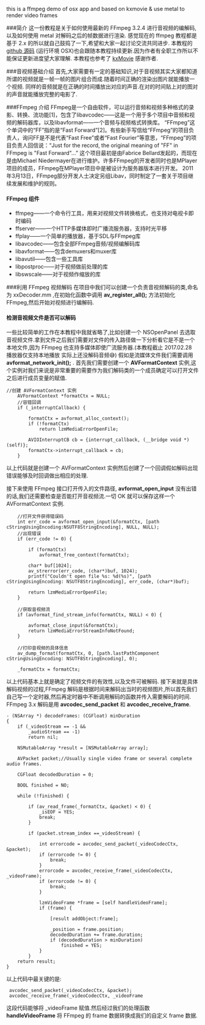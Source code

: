this is a ffmpeg demo of osx app and based on kxmovie & use metal to render video frames

###简介
这一份教程是关于如何使用最新的 FFmpeg 3.2.4 进行音视频的编解码,以及如何使用 metal 对解码之后的帧数据进行渲染. 感觉现在的 ffmpeg 教程都是基于 2.x 的所以就自己鼓捣了一下,希望和大家一起讨论交流共同进步. 本教程的 [github 源码](https://github.com/xcoderliu/FFmpegMetalPlayer) (运行环境 OSX)也会跟随本教程持续更新.因为作者有全职工作所以不能保证更新进度望大家理解. 本教程也参考了 [kxMovie](https://github.com/kolyvan/kxmovie) 感谢作者.

###音视频基础介绍
首先,大家需要有一定的基础知识,对于音视频其实大家都知道所谓的视频就是一帧一帧的图片组合而成.随着时间正确的渲染出图片就能播放一个视频. 同样的音频就是在正确的时间播放出对应的声音.在对的时间贴上对的图对的声音就能播放完整的电影了.

###FFmpeg 介绍
FFmpeg是一个自由软件，可以运行音频和视频多种格式的录影、转换、流功能[1]，包含了libavcodec——这是一个用于多个项目中音频和视频的解码器库，以及libavformat——一个音频与视频格式转换库。
“FFmpeg”这个单词中的“FF”指的是“Fast Forward”[2]。有些新手写信给“FFmpeg”的项目负责人，询问FF是不是代表“Fast Free”或者“Fast Fourier”等意思，“FFmpeg”的项目负责人回信说：“Just for the record, the original meaning of "FF" in FFmpeg is "Fast Forward"...”
这个项目最初是由Fabrice Bellard发起的，而现在是由Michael Niedermayer在进行维护。许多FFmpeg的开发者同时也是MPlayer项目的成员，FFmpeg在MPlayer项目中是被设计为服务器版本进行开发。
2011年3月13日，FFmpeg部分开发人士决定另组Libav，同时制定了一套关于项目继续发展和维护的规则。

#### FFmpeg 组件
- ffmpeg——一个命令行工具，用来对视频文件转换格式，也支持对电视卡即时编码
- ffserver——一个HTTP多媒体即时广播流服务器，支持时光平移
- ffplay——一个简单的播放器，基于SDL与FFmpeg库
- libavcodec——包含全部FFmpeg音频/视频编解码库
- libavformat——包含demuxers和muxer库
- libavutil——包含一些工具库
- libpostproc——对于视频做前处理的库
- libswscale——对于视频作缩放的库

###利用 FFmpeg 视频解码
在项目中我们可以创建一个负责音视频解码的类,命名为 xxDecoder.mm ,在初始化函数中调用 **av_register_all();** 方法初始化 FFmpeg,然后开始对视频进行编解码.

#### 检测音视频文件是否可以解码
一些比较简单的工作在本教程中我就省略了,比如创建一个 NSOpenPanel 去选取音视频文件.拿到文件之后我们需要对文件的传入路径做一下分析看它是不是一个本地文件,因为 FFmpeg 也支持多媒体即使广流服务器.(本教程截止 2017.02.28 播放器仅支持本地播放 实际上还没解码音频😅) 假如是流媒体文件我们需要调用 **avformat_network_init();** .
首先我们需要创建一个 **AVFormatContext** 实例,这个实例对我们来说是非常重要的需要作为我们解码类的一个成员确定可以打开文件之后进行成员变量的赋值.

```
//创建 AVFormatContext 实例
    AVFormatContext *formatCtx = NULL;
    //容错回调
    if (_interruptCallback) {
        
        formatCtx = avformat_alloc_context();
        if (!formatCtx)
            return lzmMediaErrorOpenFile;
        
        AVIOInterruptCB cb = {interrupt_callback, (__bridge void *)(self)};
        formatCtx->interrupt_callback = cb;
    }
```
以上代码就是创建一个 AVFormatContext 实例然后创建了一个回调假如解码出现错误能够及时回调做出相应的处理.

接下来使用 FFmpeg 接口打开传入的文件路径, **avformat_open_input** 没有出错的话,我们还需要检查是否能打开音视频流.一切 OK 就可以保存这样一个 AVFormatContext 实例.

```
    //打开文件获得错误码
    int err_code = avformat_open_input(&formatCtx, [path cStringUsingEncoding:NSUTF8StringEncoding], NULL, NULL);
    //出现错误
    if (err_code != 0) {
        
        if (formatCtx)
            avformat_free_context(formatCtx);
        
        char* buf[1024];
        av_strerror(err_code, (char*)buf, 1024);
        printf("Couldn't open file %s: %d(%s)", [path cStringUsingEncoding: NSUTF8StringEncoding], err_code, (char*)buf);
        
        return lzmMediaErrorOpenFile;
    }
    
	//获取音视频流
    if (avformat_find_stream_info(formatCtx, NULL) < 0) {
        
        avformat_close_input(&formatCtx);
        return lzmMediaErrorStreamInfoNotFound;
    }
    
    //打印音视频的具体信息
    av_dump_format(formatCtx, 0, [path.lastPathComponent cStringUsingEncoding: NSUTF8StringEncoding], 0);
    
    _formatCtx = formatCtx;
```

以上代码基本上就是确定了视频文件的有效性,以及文件可被解码.
接下来就是具体解码视频的过程,FFmpeg 解码是根据时间来解码出当时的视频图片,所以首先我们自己写一个定时器,然后再定时器中不断调用解码的函数并传入需要解码的时间.
FFmpeg 3.x 解码是用 **avcodec_send_packet** 和 **avcodec_receive_frame**.

```
- (NSArray *) decodeFrames: (CGFloat) minDuration
{
    if (_videoStream == -1 &&
        _audioStream == -1)
        return nil;
    
    NSMutableArray *result = [NSMutableArray array];
    
    AVPacket packet;//Usually single video frame or several complete audio frames.
    
    CGFloat decodedDuration = 0;
    
    BOOL finished = NO;
    
    while (!finished) {
        
        if (av_read_frame(_formatCtx, &packet) < 0) {
            _isEOF = YES;
            break;
        }
        
        if (packet.stream_index ==_videoStream) {
            
            int errorcode = avcodec_send_packet(_videoCodecCtx, &packet);
            if (errorcode != 0) {
                break;
            }
            errorcode = avcodec_receive_frame(_videoCodecCtx, _videoFrame);
            if (errorcode != 0) {
                break;
            }
            
            lzmVideoFrame *frame = [self handleVideoFrame];
            if (frame) {
                
                [result addObject:frame];
                
                _position = frame.position;
                decodedDuration += frame.duration;
                if (decodedDuration > minDuration)
                    finished = YES;
            }  
        }     
    return result;
}
``` 

以上代码中最关键的是:

```
 avcodec_send_packet(_videoCodecCtx, &packet);
 avcodec_receive_frame(_videoCodecCtx, _videoFrame
```

这段代码能够将 _videoFrame 赋值.然后经过我们的处理函数 **handleVideoFrame** 将 FFmpeg 的 frame 数据转换成我们的自定义 frame 数据.

